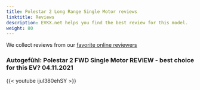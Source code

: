 ```yaml
---
title: Polestar 2 Long Range Single Motor reviews
linktitle: Reviews
description: EVKX.net helps you find the best review for this model. 
weight: 80
---
```

We collect reviews from our [favorite online reviewers](/guides/evreviewers/)

### Autogefûhl: Polestar 2 FWD Single Motor REVIEW - best choice for this EV? 04.11.2021

{{< youtube ijul380ehSY >}}

